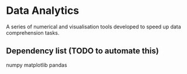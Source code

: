 # Data Analytics
 A series of numerical and visualisation tools developed to speed up data comprehension tasks.


## Dependency list (TODO to automate this)
numpy
matplotlib
pandas
